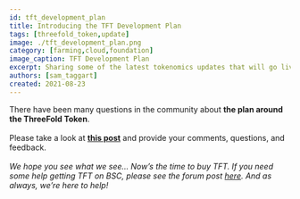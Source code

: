 ```yaml
---
id: tft_development_plan
title: Introducing the TFT Development Plan
tags: [threefold_token,update]
image: ./tft_development_plan.png
category: [farming,cloud,foundation]
image_caption: TFT Development Plan
excerpt: Sharing some of the latest tokenomics updates that will go live with Grid 3.0. A sustainable development plan for TFT.
authors: [sam_taggart]
created: 2021-08-23
---
```


There have been many questions in the community about **the plan around the ThreeFold Token**.
<br/>
<br/>
Please take a look at **[this post](https://forum.threefold.io/t/tft-development-plan/1149)** and provide your comments, questions, and feedback.
<br/>
<br/>
*We hope you see what we see… Now’s the time to buy TFT. If you need some help getting TFT on BSC, please see the forum post [here](https://forum.threefold.io/t/how-to-buy-tft-on-binance-smart-chain-using-pancake-swap-protocol/902). And as always, we’re here to help!*